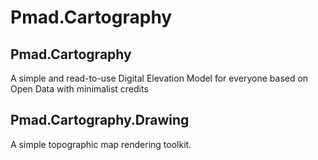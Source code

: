 # Pmad.Cartography

## Pmad.Cartography
A simple and read-to-use Digital Elevation Model for everyone based on Open Data with minimalist credits

## Pmad.Cartography.Drawing
A simple topographic map rendering toolkit.
